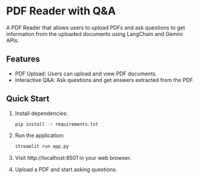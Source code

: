 # PDF Reader with Q&A

A PDF Reader that allows users to upload PDFs and ask questions to get information from the uploaded documents using LangChain and Gemini APIs.

## Features

- PDF Upload: Users can upload and view PDF documents.
- Interactive Q&A: Ask questions and get answers extracted from the PDF.

## Quick Start

1. Install dependencies:
   ```bash
   pip install -r requirements.txt
   ```
   
2. Run the application:
   ```bash
   streamlit run app.py
   ```

3. Visit http://localhost:8501 in your web browser.
4. Upload a PDF and start asking questions.
